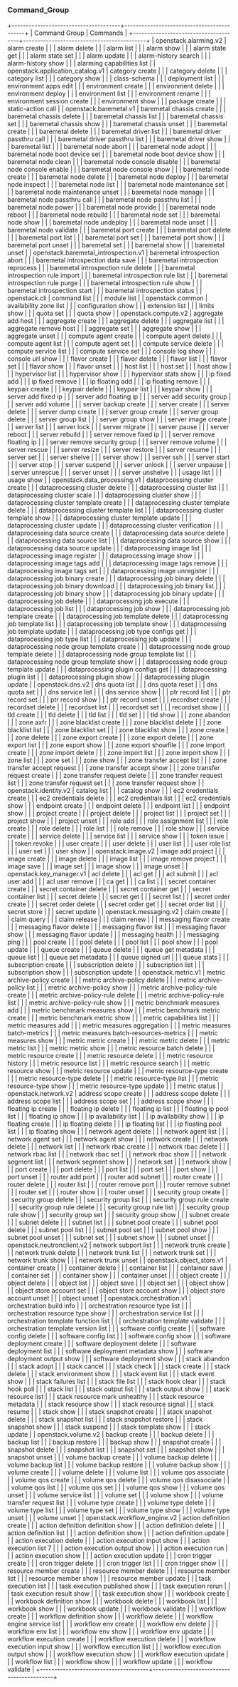 ### Command_Group 

+--------------------------------------+-------------------------------------------+
| Command Group                        | Commands                                  |
+--------------------------------------+-------------------------------------------+
| openstack.alarming.v2                | alarm create                              |
|                                      | alarm delete                              |
|                                      | alarm list                                |
|                                      | alarm show                                |
|                                      | alarm state get                           |
|                                      | alarm state set                           |
|                                      | alarm update                              |
|                                      | alarm-history search                      |
|                                      | alarm-history show                        |
|                                      | alarming capabilities list                |
| openstack.application_catalog.v1     | category create                           |
|                                      | category delete                           |
|                                      | category list                             |
|                                      | category show                             |
|                                      | class-schema                              |
|                                      | deployment list                           |
|                                      | environment apps edit                     |
|                                      | environment create                        |
|                                      | environment delete                        |
|                                      | environment deploy                        |
|                                      | environment list                          |
|                                      | environment rename                        |
|                                      | environment session create                |
|                                      | environment show                          |
|                                      | package create                            |
|                                      | static-action call                        |
| openstack.baremetal.v1               | baremetal chassis create                  |
|                                      | baremetal chassis delete                  |
|                                      | baremetal chassis list                    |
|                                      | baremetal chassis set                     |
|                                      | baremetal chassis show                    |
|                                      | baremetal chassis unset                   |
|                                      | baremetal create                          |
|                                      | baremetal delete                          |
|                                      | baremetal driver list                     |
|                                      | baremetal driver passthru call            |
|                                      | baremetal driver passthru list            |
|                                      | baremetal driver show                     |
|                                      | baremetal list                            |
|                                      | baremetal node abort                      |
|                                      | baremetal node adopt                      |
|                                      | baremetal node boot device set            |
|                                      | baremetal node boot device show           |
|                                      | baremetal node clean                      |
|                                      | baremetal node console disable            |
|                                      | baremetal node console enable             |
|                                      | baremetal node console show               |
|                                      | baremetal node create                     |
|                                      | baremetal node delete                     |
|                                      | baremetal node deploy                     |
|                                      | baremetal node inspect                    |
|                                      | baremetal node list                       |
|                                      | baremetal node maintenance set            |
|                                      | baremetal node maintenance unset          |
|                                      | baremetal node manage                     |
|                                      | baremetal node passthru call              |
|                                      | baremetal node passthru list              |
|                                      | baremetal node power                      |
|                                      | baremetal node provide                    |
|                                      | baremetal node reboot                     |
|                                      | baremetal node rebuild                    |
|                                      | baremetal node set                        |
|                                      | baremetal node show                       |
|                                      | baremetal node undeploy                   |
|                                      | baremetal node unset                      |
|                                      | baremetal node validate                   |
|                                      | baremetal port create                     |
|                                      | baremetal port delete                     |
|                                      | baremetal port list                       |
|                                      | baremetal port set                        |
|                                      | baremetal port show                       |
|                                      | baremetal port unset                      |
|                                      | baremetal set                             |
|                                      | baremetal show                            |
|                                      | baremetal unset                           |
| openstack.baremetal_introspection.v1 | baremetal introspection abort             |
|                                      | baremetal introspection data save         |
|                                      | baremetal introspection reprocess         |
|                                      | baremetal introspection rule delete       |
|                                      | baremetal introspection rule import       |
|                                      | baremetal introspection rule list         |
|                                      | baremetal introspection rule purge        |
|                                      | baremetal introspection rule show         |
|                                      | baremetal introspection start             |
|                                      | baremetal introspection status            |
| openstack.cli                        | command list                              |
|                                      | module list                               |
| openstack.common                     | availability zone list                    |
|                                      | configuration show                        |
|                                      | extension list                            |
|                                      | limits show                               |
|                                      | quota set                                 |
|                                      | quota show                                |
| openstack.compute.v2                 | aggregate add host                        |
|                                      | aggregate create                          |
|                                      | aggregate delete                          |
|                                      | aggregate list                            |
|                                      | aggregate remove host                     |
|                                      | aggregate set                             |
|                                      | aggregate show                            |
|                                      | aggregate unset                           |
|                                      | compute agent create                      |
|                                      | compute agent delete                      |
|                                      | compute agent list                        |
|                                      | compute agent set                         |
|                                      | compute service delete                    |
|                                      | compute service list                      |
|                                      | compute service set                       |
|                                      | console log show                          |
|                                      | console url show                          |
|                                      | flavor create                             |
|                                      | flavor delete                             |
|                                      | flavor list                               |
|                                      | flavor set                                |
|                                      | flavor show                               |
|                                      | flavor unset                              |
|                                      | host list                                 |
|                                      | host set                                  |
|                                      | host show                                 |
|                                      | hypervisor list                           |
|                                      | hypervisor show                           |
|                                      | hypervisor stats show                     |
|                                      | ip fixed add                              |
|                                      | ip fixed remove                           |
|                                      | ip floating add                           |
|                                      | ip floating remove                        |
|                                      | keypair create                            |
|                                      | keypair delete                            |
|                                      | keypair list                              |
|                                      | keypair show                              |
|                                      | server add fixed ip                       |
|                                      | server add floating ip                    |
|                                      | server add security group                 |
|                                      | server add volume                         |
|                                      | server backup create                      |
|                                      | server create                             |
|                                      | server delete                             |
|                                      | server dump create                        |
|                                      | server group create                       |
|                                      | server group delete                       |
|                                      | server group list                         |
|                                      | server group show                         |
|                                      | server image create                       |
|                                      | server list                               |
|                                      | server lock                               |
|                                      | server migrate                            |
|                                      | server pause                              |
|                                      | server reboot                             |
|                                      | server rebuild                            |
|                                      | server remove fixed ip                    |
|                                      | server remove floating ip                 |
|                                      | server remove security group              |
|                                      | server remove volume                      |
|                                      | server rescue                             |
|                                      | server resize                             |
|                                      | server restore                            |
|                                      | server resume                             |
|                                      | server set                                |
|                                      | server shelve                             |
|                                      | server show                               |
|                                      | server ssh                                |
|                                      | server start                              |
|                                      | server stop                               |
|                                      | server suspend                            |
|                                      | server unlock                             |
|                                      | server unpause                            |
|                                      | server unrescue                           |
|                                      | server unset                              |
|                                      | server unshelve                           |
|                                      | usage list                                |
|                                      | usage show                                |
| openstack.data_processing.v1         | dataprocessing cluster create             |
|                                      | dataprocessing cluster delete             |
|                                      | dataprocessing cluster list               |
|                                      | dataprocessing cluster scale              |
|                                      | dataprocessing cluster show               |
|                                      | dataprocessing cluster template create    |
|                                      | dataprocessing cluster template delete    |
|                                      | dataprocessing cluster template list      |
|                                      | dataprocessing cluster template show      |
|                                      | dataprocessing cluster template update    |
|                                      | dataprocessing cluster update             |
|                                      | dataprocessing cluster verification       |
|                                      | dataprocessing data source create         |
|                                      | dataprocessing data source delete         |
|                                      | dataprocessing data source list           |
|                                      | dataprocessing data source show           |
|                                      | dataprocessing data source update         |
|                                      | dataprocessing image list                 |
|                                      | dataprocessing image register             |
|                                      | dataprocessing image show                 |
|                                      | dataprocessing image tags add             |
|                                      | dataprocessing image tags remove          |
|                                      | dataprocessing image tags set             |
|                                      | dataprocessing image unregister           |
|                                      | dataprocessing job binary create          |
|                                      | dataprocessing job binary delete          |
|                                      | dataprocessing job binary download        |
|                                      | dataprocessing job binary list            |
|                                      | dataprocessing job binary show            |
|                                      | dataprocessing job binary update          |
|                                      | dataprocessing job delete                 |
|                                      | dataprocessing job execute                |
|                                      | dataprocessing job list                   |
|                                      | dataprocessing job show                   |
|                                      | dataprocessing job template create        |
|                                      | dataprocessing job template delete        |
|                                      | dataprocessing job template list          |
|                                      | dataprocessing job template show          |
|                                      | dataprocessing job template update        |
|                                      | dataprocessing job type configs get       |
|                                      | dataprocessing job type list              |
|                                      | dataprocessing job update                 |
|                                      | dataprocessing node group template create |
|                                      | dataprocessing node group template delete |
|                                      | dataprocessing node group template list   |
|                                      | dataprocessing node group template show   |
|                                      | dataprocessing node group template update |
|                                      | dataprocessing plugin configs get         |
|                                      | dataprocessing plugin list                |
|                                      | dataprocessing plugin show                |
|                                      | dataprocessing plugin update              |
| openstack.dns.v2                     | dns quota list                            |
|                                      | dns quota reset                           |
|                                      | dns quota set                             |
|                                      | dns service list                          |
|                                      | dns service show                          |
|                                      | ptr record list                           |
|                                      | ptr record set                            |
|                                      | ptr record show                           |
|                                      | ptr record unset                          |
|                                      | recordset create                          |
|                                      | recordset delete                          |
|                                      | recordset list                            |
|                                      | recordset set                             |
|                                      | recordset show                            |
|                                      | tld create                                |
|                                      | tld delete                                |
|                                      | tld list                                  |
|                                      | tld set                                   |
|                                      | tld show                                  |
|                                      | zone abandon                              |
|                                      | zone axfr                                 |
|                                      | zone blacklist create                     |
|                                      | zone blacklist delete                     |
|                                      | zone blacklist list                       |
|                                      | zone blacklist set                        |
|                                      | zone blacklist show                       |
|                                      | zone create                               |
|                                      | zone delete                               |
|                                      | zone export create                        |
|                                      | zone export delete                        |
|                                      | zone export list                          |
|                                      | zone export show                          |
|                                      | zone export showfile                      |
|                                      | zone import create                        |
|                                      | zone import delete                        |
|                                      | zone import list                          |
|                                      | zone import show                          |
|                                      | zone list                                 |
|                                      | zone set                                  |
|                                      | zone show                                 |
|                                      | zone transfer accept list                 |
|                                      | zone transfer accept request              |
|                                      | zone transfer accept show                 |
|                                      | zone transfer request create              |
|                                      | zone transfer request delete              |
|                                      | zone transfer request list                |
|                                      | zone transfer request set                 |
|                                      | zone transfer request show                |
| openstack.identity.v2                | catalog list                              |
|                                      | catalog show                              |
|                                      | ec2 credentials create                    |
|                                      | ec2 credentials delete                    |
|                                      | ec2 credentials list                      |
|                                      | ec2 credentials show                      |
|                                      | endpoint create                           |
|                                      | endpoint delete                           |
|                                      | endpoint list                             |
|                                      | endpoint show                             |
|                                      | project create                            |
|                                      | project delete                            |
|                                      | project list                              |
|                                      | project set                               |
|                                      | project show                              |
|                                      | project unset                             |
|                                      | role add                                  |
|                                      | role assignment list                      |
|                                      | role create                               |
|                                      | role delete                               |
|                                      | role list                                 |
|                                      | role remove                               |
|                                      | role show                                 |
|                                      | service create                            |
|                                      | service delete                            |
|                                      | service list                              |
|                                      | service show                              |
|                                      | token issue                               |
|                                      | token revoke                              |
|                                      | user create                               |
|                                      | user delete                               |
|                                      | user list                                 |
|                                      | user role list                            |
|                                      | user set                                  |
|                                      | user show                                 |
| openstack.image.v2                   | image add project                         |
|                                      | image create                              |
|                                      | image delete                              |
|                                      | image list                                |
|                                      | image remove project                      |
|                                      | image save                                |
|                                      | image set                                 |
|                                      | image show                                |
|                                      | image unset                               |
| openstack.key_manager.v1             | acl delete                                |
|                                      | acl get                                   |
|                                      | acl submit                                |
|                                      | acl user add                              |
|                                      | acl user remove                           |
|                                      | ca get                                    |
|                                      | ca list                                   |
|                                      | secret container create                   |
|                                      | secret container delete                   |
|                                      | secret container get                      |
|                                      | secret container list                     |
|                                      | secret delete                             |
|                                      | secret get                                |
|                                      | secret list                               |
|                                      | secret order create                       |
|                                      | secret order delete                       |
|                                      | secret order get                          |
|                                      | secret order list                         |
|                                      | secret store                              |
|                                      | secret update                             |
| openstack.messaging.v2               | claim create                              |
|                                      | claim query                               |
|                                      | claim release                             |
|                                      | claim renew                               |
|                                      | messaging flavor create                   |
|                                      | messaging flavor delete                   |
|                                      | messaging flavor list                     |
|                                      | messaging flavor show                     |
|                                      | messaging flavor update                   |
|                                      | messaging health                          |
|                                      | messaging ping                            |
|                                      | pool create                               |
|                                      | pool delete                               |
|                                      | pool list                                 |
|                                      | pool show                                 |
|                                      | pool update                               |
|                                      | queue create                              |
|                                      | queue delete                              |
|                                      | queue get metadata                        |
|                                      | queue list                                |
|                                      | queue set metadata                        |
|                                      | queue signed url                          |
|                                      | queue stats                               |
|                                      | subscription create                       |
|                                      | subscription delete                       |
|                                      | subscription list                         |
|                                      | subscription show                         |
|                                      | subscription update                       |
| openstack.metric.v1                  | metric archive-policy create              |
|                                      | metric archive-policy delete              |
|                                      | metric archive-policy list                |
|                                      | metric archive-policy show                |
|                                      | metric archive-policy-rule create         |
|                                      | metric archive-policy-rule delete         |
|                                      | metric archive-policy-rule list           |
|                                      | metric archive-policy-rule show           |
|                                      | metric benchmark measures add             |
|                                      | metric benchmark measures show            |
|                                      | metric benchmark metric create            |
|                                      | metric benchmark metric show              |
|                                      | metric capabilities list                  |
|                                      | metric measures add                       |
|                                      | metric measures aggregation               |
|                                      | metric measures batch-metrics             |
|                                      | metric measures batch-resources-metrics   |
|                                      | metric measures show                      |
|                                      | metric metric create                      |
|                                      | metric metric delete                      |
|                                      | metric metric list                        |
|                                      | metric metric show                        |
|                                      | metric resource batch delete              |
|                                      | metric resource create                    |
|                                      | metric resource delete                    |
|                                      | metric resource history                   |
|                                      | metric resource list                      |
|                                      | metric resource search                    |
|                                      | metric resource show                      |
|                                      | metric resource update                    |
|                                      | metric resource-type create               |
|                                      | metric resource-type delete               |
|                                      | metric resource-type list                 |
|                                      | metric resource-type show                 |
|                                      | metric resource-type update               |
|                                      | metric status                             |
| openstack.network.v2                 | address scope create                      |
|                                      | address scope delete                      |
|                                      | address scope list                        |
|                                      | address scope set                         |
|                                      | address scope show                        |
|                                      | floating ip create                        |
|                                      | floating ip delete                        |
|                                      | floating ip list                          |
|                                      | floating ip pool list                     |
|                                      | floating ip show                          |
|                                      | ip availability list                      |
|                                      | ip availability show                      |
|                                      | ip floating create                        |
|                                      | ip floating delete                        |
|                                      | ip floating list                          |
|                                      | ip floating pool list                     |
|                                      | ip floating show                          |
|                                      | network agent delete                      |
|                                      | network agent list                        |
|                                      | network agent set                         |
|                                      | network agent show                        |
|                                      | network create                            |
|                                      | network delete                            |
|                                      | network list                              |
|                                      | network rbac create                       |
|                                      | network rbac delete                       |
|                                      | network rbac list                         |
|                                      | network rbac set                          |
|                                      | network rbac show                         |
|                                      | network segment list                      |
|                                      | network segment show                      |
|                                      | network set                               |
|                                      | network show                              |
|                                      | port create                               |
|                                      | port delete                               |
|                                      | port list                                 |
|                                      | port set                                  |
|                                      | port show                                 |
|                                      | port unset                                |
|                                      | router add port                           |
|                                      | router add subnet                         |
|                                      | router create                             |
|                                      | router delete                             |
|                                      | router list                               |
|                                      | router remove port                        |
|                                      | router remove subnet                      |
|                                      | router set                                |
|                                      | router show                               |
|                                      | router unset                              |
|                                      | security group create                     |
|                                      | security group delete                     |
|                                      | security group list                       |
|                                      | security group rule create                |
|                                      | security group rule delete                |
|                                      | security group rule list                  |
|                                      | security group rule show                  |
|                                      | security group set                        |
|                                      | security group show                       |
|                                      | subnet create                             |
|                                      | subnet delete                             |
|                                      | subnet list                               |
|                                      | subnet pool create                        |
|                                      | subnet pool delete                        |
|                                      | subnet pool list                          |
|                                      | subnet pool set                           |
|                                      | subnet pool show                          |
|                                      | subnet pool unset                         |
|                                      | subnet set                                |
|                                      | subnet show                               |
|                                      | subnet unset                              |
| openstack.neutronclient.v2           | network subport list                      |
|                                      | network trunk create                      |
|                                      | network trunk delete                      |
|                                      | network trunk list                        |
|                                      | network trunk set                         |
|                                      | network trunk show                        |
|                                      | network trunk unset                       |
| openstack.object_store.v1            | container create                          |
|                                      | container delete                          |
|                                      | container list                            |
|                                      | container save                            |
|                                      | container set                             |
|                                      | container show                            |
|                                      | container unset                           |
|                                      | object create                             |
|                                      | object delete                             |
|                                      | object list                               |
|                                      | object save                               |
|                                      | object set                                |
|                                      | object show                               |
|                                      | object store account set                  |
|                                      | object store account show                 |
|                                      | object store account unset                |
|                                      | object unset                              |
| openstack.orchestration.v1           | orchestration build info                  |
|                                      | orchestration resource type list          |
|                                      | orchestration resource type show          |
|                                      | orchestration service list                |
|                                      | orchestration template function list      |
|                                      | orchestration template validate           |
|                                      | orchestration template version list       |
|                                      | software config create                    |
|                                      | software config delete                    |
|                                      | software config list                      |
|                                      | software config show                      |
|                                      | software deployment create                |
|                                      | software deployment delete                |
|                                      | software deployment list                  |
|                                      | software deployment metadata show         |
|                                      | software deployment output show           |
|                                      | software deployment show                  |
|                                      | stack abandon                             |
|                                      | stack adopt                               |
|                                      | stack cancel                              |
|                                      | stack check                               |
|                                      | stack create                              |
|                                      | stack delete                              |
|                                      | stack environment show                    |
|                                      | stack event list                          |
|                                      | stack event show                          |
|                                      | stack failures list                       |
|                                      | stack file list                           |
|                                      | stack hook clear                          |
|                                      | stack hook poll                           |
|                                      | stack list                                |
|                                      | stack output list                         |
|                                      | stack output show                         |
|                                      | stack resource list                       |
|                                      | stack resource mark unhealthy             |
|                                      | stack resource metadata                   |
|                                      | stack resource show                       |
|                                      | stack resource signal                     |
|                                      | stack resume                              |
|                                      | stack show                                |
|                                      | stack snapshot create                     |
|                                      | stack snapshot delete                     |
|                                      | stack snapshot list                       |
|                                      | stack snapshot restore                    |
|                                      | stack snapshot show                       |
|                                      | stack suspend                             |
|                                      | stack template show                       |
|                                      | stack update                              |
| openstack.volume.v2                  | backup create                             |
|                                      | backup delete                             |
|                                      | backup list                               |
|                                      | backup restore                            |
|                                      | backup show                               |
|                                      | snapshot create                           |
|                                      | snapshot delete                           |
|                                      | snapshot list                             |
|                                      | snapshot set                              |
|                                      | snapshot show                             |
|                                      | snapshot unset                            |
|                                      | volume backup create                      |
|                                      | volume backup delete                      |
|                                      | volume backup list                        |
|                                      | volume backup restore                     |
|                                      | volume backup show                        |
|                                      | volume create                             |
|                                      | volume delete                             |
|                                      | volume list                               |
|                                      | volume qos associate                      |
|                                      | volume qos create                         |
|                                      | volume qos delete                         |
|                                      | volume qos disassociate                   |
|                                      | volume qos list                           |
|                                      | volume qos set                            |
|                                      | volume qos show                           |
|                                      | volume qos unset                          |
|                                      | volume service list                       |
|                                      | volume set                                |
|                                      | volume show                               |
|                                      | volume transfer request list              |
|                                      | volume type create                        |
|                                      | volume type delete                        |
|                                      | volume type list                          |
|                                      | volume type set                           |
|                                      | volume type show                          |
|                                      | volume type unset                         |
|                                      | volume unset                              |
| openstack.workflow_engine.v2         | action definition create                  |
|                                      | action definition definition show         |
|                                      | action definition delete                  |
|                                      | action definition list                    |
|                                      | action definition show                    |
|                                      | action definition update                  |
|                                      | action execution delete                   |
|                                      | action execution input show               |
|                                      | action execution list                  7   |
|                                      | action execution output show              |
|                                      | action execution run                      |
|                                      | action execution show                     |
|                                      | action execution update                   |
|                                      | cron trigger create                       |
|                                      | cron trigger delete                       |
|                                      | cron trigger list                         |
|                                      | cron trigger show                         |
|                                      | resource member create                    |
|                                      | resource member delete                    |
|                                      | resource member list                      |
|                                      | resource member show                      |
|                                      | resource member update                    |
|                                      | task execution list                       |
|                                      | task execution published show             |
|                                      | task execution rerun                      |
|                                      | task execution result show                |
|                                      | task execution show                       |
|                                      | workbook create                           |
|                                      | workbook definition show                  |
|                                      | workbook delete                           |
|                                      | workbook list                             |
|                                      | workbook show                             |
|                                      | workbook update                           |
|                                      | workbook validate                         |
|                                      | workflow create                           |
|                                      | workflow definition show                  |
|                                      | workflow delete                           |
|                                      | workflow engine service list              |
|                                      | workflow env create                       |
|                                      | workflow env delete                       |
|                                      | workflow env list                         |
|                                      | workflow env show                         |
|                                      | workflow env update                       |
|                                      | workflow execution create                 |
|                                      | workflow execution delete                 |
|                                      | workflow execution input show             |
|                                      | workflow execution list                   |
|                                      | workflow execution output show            |
|                                      | workflow execution show                   |
|                                      | workflow execution update                 |
|                                      | workflow list                             |
|                                      | workflow show                             |
|                                      | workflow update                           |
|                                      | workflow validate                         |
+--------------------------------------+-------------------------------------------+
